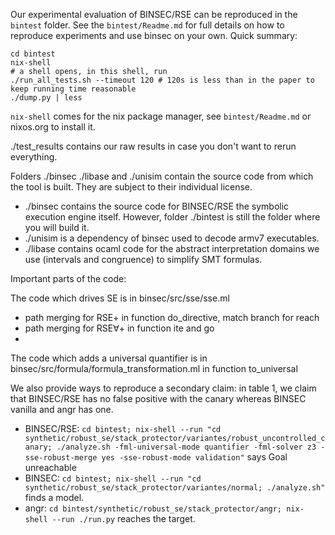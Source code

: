 Our experimental evaluation of BINSEC/RSE can be reproduced in the `bintest`
folder. See the `bintest/Readme.md` for full details on how to reproduce experiments
and use binsec on your own. Quick summary:
```
cd bintest
nix-shell
# a shell opens, in this shell, run
./run_all_tests.sh --timeout 120 # 120s is less than in the paper to keep running time reasonable
./dump.py | less
```
`nix-shell` comes for the nix package manager, see `bintest/Readme.md` or
nixos.org to install it.

./test_results contains our raw results in case you
don't want to rerun everything.

Folders ./binsec ./libase and ./unisim contain the source code from which the
tool is built. They are subject to their individual license.

* ./binsec contains the source code for BINSEC/RSE the symbolic execution engine itself. However, folder ./bintest is still the folder where you will build it.
* ./unisim is a dependency of binsec used to decode armv7 executables.
* ./libase contains ocaml code for the abstract interpretation domains we use (intervals and congruence) to simplify SMT formulas.

Important parts of the code:

The code which drives SE is in binsec/src/sse/sse.ml
* path merging for RSE+ in function do_directive, match branch for reach
* path merging for RSE∀+ in function ite and go
* 
The code which adds a universal quantifier is in binsec/src/formula/formula_transformation.ml in function to_universal

We also provide ways to reproduce a secondary claim: in table 1, we claim that
BINSEC/RSE has no false positive with the canary whereas BINSEC vanilla and angr has one.
* BINSEC/RSE: `cd bintest; nix-shell --run "cd synthetic/robust_se/stack_protector/variantes/robust_uncontrolled_canary; ./analyze.sh -fml-universal-mode quantifier -fml-solver z3 -sse-robust-merge yes -sse-robust-mode validation"` says Goal unreachable
* BINSEC: `cd bintest; nix-shell --run "cd synthetic/robust_se/stack_protector/variantes/normal; ./analyze.sh"` finds a model.
* angr: `cd bintest/synthetic/robust_se/stack_protector/angr; nix-shell --run ./run.py` reaches the target.
